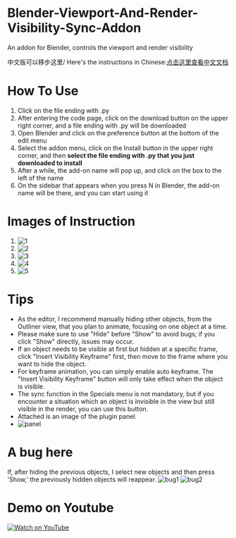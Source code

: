 # Blender-Viewport-And-Render-Visibility-Sync-Addon
An addon for Blender, controls the viewport and render visibility

中文版可以移步这里/ Here's the instructions in Chinese:[点击这里查看中文文档](README_CN.md)

# How To Use
1. Click on the file ending with .py
2. After entering the code page, click on the download button on the upper right corner, and a file ending with .py will be downloaded
3. Open Blender and click on the preference button at the bottom of the edit menu
4. Select the addon menu, click on the Install button in the upper right corner, and then **select the file ending with .py that you just downloaded to install**
5. After a while, the add-on name will pop up, and click on the box to the left of the name
6. On the sidebar that appears when you press N in Blender, the add-on name will be there, and you can start using it

# Images of Instruction
1. ![1](https://github.com/user-attachments/assets/64589ba4-6364-4474-a594-3a24dfd922a7)
2. ![2](https://github.com/user-attachments/assets/c4f2403b-35e0-42c2-8187-300587da1549)
3. ![3](https://github.com/user-attachments/assets/6bf58a6f-d924-4632-833e-9aab6c0909c2)
4. ![4](https://github.com/user-attachments/assets/7d56364a-972a-4048-8bf2-d3563ce71b60)
5. ![5](https://github.com/user-attachments/assets/c9126593-2695-414a-b581-4bee1e7b76d5)

# Tips
- As the editor, I recommend manually hiding other objects, from the Outliner view, that you plan to animate, focusing on one object at a time.
- Please make sure to use "Hide" before "Show" to avoid bugs; if you click "Show" directly, issues may occur.
- If an object needs to be visible at first but hidden at a specific frame, click "Insert Visibility Keyframe" first, then move to the frame where you want to hide the object.
- For keyframe animation, you can simply enable auto keyframe. The "Insert Visibility Keyframe" button will only take effect when the object is visible.
- The sync function in the Specials menu is not mandatory, but if you encounter a situation which an object is invisible in the view but still visible in the render, you can use this button.
- Attached is an image of the plugin panel.
- ![panel](https://github.com/user-attachments/assets/06d6e2d5-d9b8-4a26-b2f5-63ec73a0f947)


# A bug here
If, after hiding the previous objects, I select new objects and then press 'Show,' the previously hidden objects will reappear.
![bug1](https://github.com/user-attachments/assets/7987077b-b44b-4ede-96fe-c3ed06a7a73e)
![bug2](https://github.com/user-attachments/assets/4e4039e8-3f0e-4419-b3c7-1b166fec0969)

# Demo on Youtube
[![Watch on YouTube](https://img.youtube.com/vi/-M0sVv4fPIs/0.jpg)](https://www.youtube.com/watch?v=-M0sVv4fPIs)

